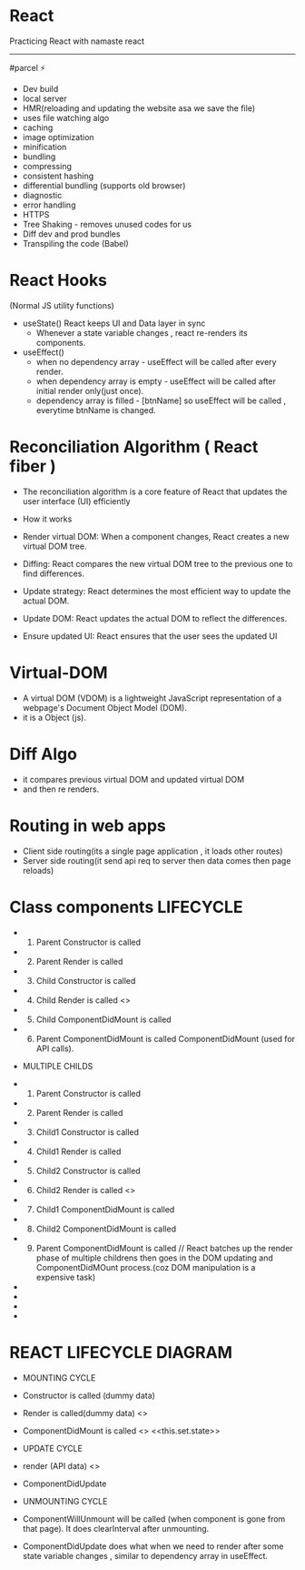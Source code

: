 # React

Practicing React with namaste react <hr>

#parcel ⚡️

- Dev build
- local server
- HMR(reloading and updating the website asa we save the file)
- uses file watching algo
- caching
- image optimization
- minification
- bundling
- compressing
- consistent hashing
- differential bundling (supports old browser)
- diagnostic
- error handling
- HTTPS
- Tree Shaking - removes unused codes for us
- Diff dev and prod bundles
- Transpiling the code (Babel)

# React Hooks

(Normal JS utility functions)

- useState() React keeps UI and Data layer in sync
  - Whenever a state variable changes , react re-renders its components.
- useEffect()
  - when no dependency array - useEffect will be called after every render.
  - when dependency array is empty - useEffect will be called after initial render only(just once).
  - dependency array is filled - [btnName] so useEffect will be called , everytime btnName is changed.

# Reconciliation Algorithm ( React fiber )

- The reconciliation algorithm is a core feature of React that updates the user interface (UI) efficiently
- How it works

- Render virtual DOM: When a component changes, React creates a new virtual DOM tree.
- Diffing: React compares the new virtual DOM tree to the previous one to find differences.
- Update strategy: React determines the most efficient way to update the actual DOM.
- Update DOM: React updates the actual DOM to reflect the differences.
- Ensure updated UI: React ensures that the user sees the updated UI

# Virtual-DOM

- A virtual DOM (VDOM) is a lightweight JavaScript representation of a webpage's Document Object Model (DOM).
- it is a Object (js).

# Diff Algo

- it compares previous virtual DOM and updated virtual DOM
- and then re renders.

# Routing in web apps

- Client side routing(its a single page application , it loads other routes)
- Server side routing(it send api req to server then data comes then page reloads)

# Class components LIFECYCLE

- 1. Parent Constructor is called
- 2. Parent Render is called
- 3. Child Constructor is called
- 4. Child Render is called
     <<DOM UPDATED IN >>
- 5. Child ComponentDidMount is called
- 6. Parent ComponentDidMount is called
     ComponentDidMount (used for API calls).

- MULTIPLE CHILDS
- 1. Parent Constructor is called
- 2. Parent Render is called
- 3. Child1 Constructor is called
- 4. Child1 Render is called
- 5. Child2 Constructor is called
- 6. Child2 Render is called
     <<DOM UPDATED IN SINGLE BATCH>>
- 7. Child1 ComponentDidMount is called
- 8. Child2 ComponentDidMount is called
- 9. Parent ComponentDidMount is called
     // React batches up the render phase of multiple childrens then goes in the DOM updating and ComponentDidMOunt process.(coz DOM manipulation is a expensive task)

-

-

-

-

# REACT LIFECYCLE DIAGRAM

- MOUNTING CYCLE

- Constructor is called (dummy data)
- Render is called(dummy data)
  <<DOM UPDATED dummy data rendered>>
- ComponentDidMount is called
  <<API CALL>>
  <<this.set.state>>

- UPDATE CYCLE

- render (API data)
  <<DOM UPDATED api data rendered>>
- ComponentDidUpdate

- UNMOUNTING CYCLE

- ComponentWillUnmount will be called (when component is gone from that page). It does clearInterval after unmounting.
- ComponentDidUpdate does what when we need to render after some state variable changes , similar to dependency array in useEffect.
